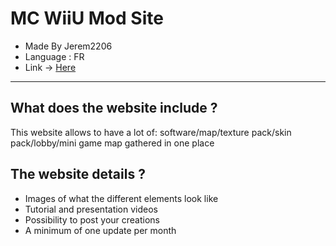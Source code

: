 # MC WiiU Mod Site
- Made By Jerem2206 
- Language : FR
- Link -> [Here](https://jeremy2206.github.io/MC-WiiU-Mod-Site/)
---
## What does the website include ?
This website allows to have a lot of: software/map/texture pack/skin pack/lobby/mini game map gathered in one place

## The website details ?
- Images of what the different elements look like
- Tutorial and presentation videos
- Possibility to post your creations
- A minimum of one update per month
